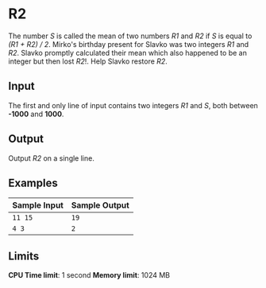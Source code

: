 # R2

The number _S_ is called the mean of two numbers _R1_ and _R2_ if _S_ is equal to _(R1 + R2) / 2_. Mirko's birthday present for Slavko was two integers _R1_ and _R2_. Slavko promptly calculated their mean which also happened to be an integer but then lost _R2_!. Help Slavko restore _R2_.

## Input

The first and only line of input contains two integers _R1_ and _S_, both between **-1000** and **1000**.

## Output

Output _R2_ on a single line.

## Examples

Sample Input | Sample Output
-|-
`11 15` | `19`
`4 3` | `2`

## Limits

**CPU Time limit**: 1 second
**Memory limit**: 1024 MB
